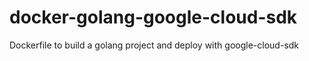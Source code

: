 # docker-golang-google-cloud-sdk
Dockerfile to build a golang project and deploy with google-cloud-sdk 
